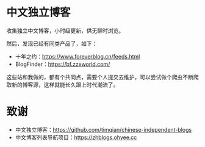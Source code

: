 # 中文独立博客
收集独立中文博客，小时级更新，供无聊时浏览。

然后，发现已经有同类产品了，如下：
+ 十年之约：https://www.foreverblog.cn/feeds.html
+ BlogFinder：https://bf.zzxworld.com/

这些站和我做的，都有个共同点，需要个人提交去维护，可以尝试做个爬虫不断爬取新的博客源，这样就能长久跟上时代潮流了。

# 致谢
+ 中文独立博客：https://github.com/timqian/chinese-independent-blogs
+ 中文博客列表导航项目：https://zhblogs.ohyee.cc

